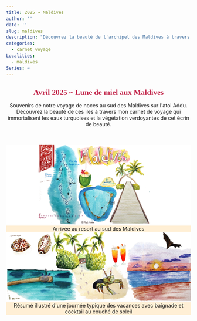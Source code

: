 ```yaml
---
title: 2025 ~ Maldives
author: ''
date: ''
slug: maldives
description: "Découvrez la beauté de l'archipel des Maldives à travers mon carnet de voyage illustré à l'aquarelle qui immortalisent les eaux turquoises et la végétation verdoyantes de l'atoll le plus au sud des Maldives pour voyage authentique."
categories:
  - carnet_voyage
Localities: 
  - maldives
Series: ~
---
```

<center>  
<h1 style="color:#C2274B; font-family: Georgia;font-size: 150%">Avril 2025 ~ Lune de miel aux Maldives</h1>

Souvenirs de notre voyage de noces au sud des Maldives sur l'atol Addu. Découvrez la beauté de ces iles à travers mon carnet de voyage qui immortalisent les eaux turquoises et la végétation verdoyantes de cet écrin de beauté.

<br>
<br>
<div class="container-fluid p-6 mx-auto grid grid-cols-1 md:grid-cols-2 lg:grid-cols-2 gap-8">
  <div class='row justify-content-center'>
    <div class="carnet_2p_card">
      <div class="featured_img">
        <img src="maldives-page-1-bis.jpg" alt="Watercolors of Muscat, Oman"/></div>
      <div class="featured_txt" style="background-color: papayawhip">Arrivée au resort au sud des Maldives</div>
    </div>
    <div class="carnet_2p_card">
      <div class="featured_img">
        <img src="maldives-page-2-3.jpg" alt="Watercolors of Sultan Qaboos Grand Mosque Mosque, Oman"/></div>
      <div class="featured_txt" style="background-color: papayawhip">Résumé illustré d'une journée typique des vacances avec baignade et cocktail au couché de soleil </div>
    </div>
  </div>
</div>
<h1 style="color:#C2274B; font-family: Georgia;font-size: 150%"></h1>
</center>